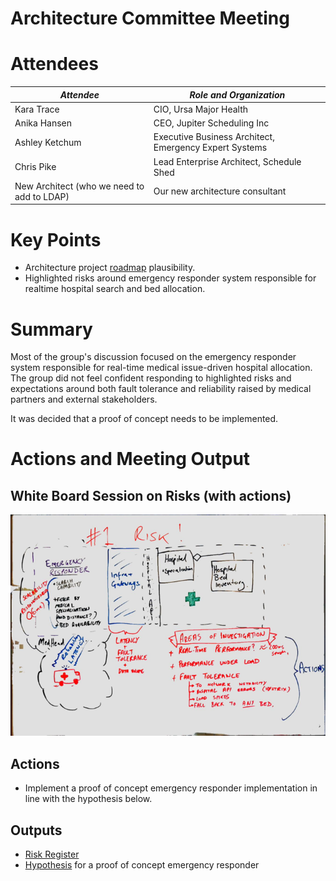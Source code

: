# Architecture Committee Meeting

# Attendees


| *Attendee* | *Role and Organization* |
| --------- | -------------- |
| Kara Trace | CIO, Ursa Major Health  |
| Anika Hansen | CEO, Jupiter Scheduling Inc |
| Ashley Ketchum | Executive Business Architect, Emergency Expert Systems |
| Chris Pike | Lead Enterprise Architect, Schedule Shed |
| New Architect (who we need to add to LDAP) | Our new architecture consultant |

# Key Points

* Architecture project [roadmap](../../../architecture-roadmap/) plausibility.
* Highlighted risks around emergency responder system responsible for realtime 
hospital search and bed allocation.

# Summary

Most of the group's discussion focused on the emergency responder system responsible for real-time medical issue-driven 
hospital allocation. The group did not feel confident responding to highlighted risks and expectations around 
both fault tolerance and reliability raised by medical partners and external stakeholders.

It was decided that a proof of concept needs to be implemented.  

# Actions and Meeting Output

## White Board Session on Risks (with actions)
![Meeting Actions](../../../../../images/meeting-1.png)

## Actions
* Implement a proof of concept emergency responder implementation in line with the 
hypothesis below.

## Outputs
* [Risk Register](../../../risks/)
* [Hypothesis](../../../hypothesis-emergency-responder) for a proof of concept emergency responder

